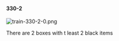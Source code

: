 #### 330-2
![train-330-2-0.png](https://github.com/lil-lab/nlvr/raw/master/nlvr/train/images/13/train-330-2-0.png "train-330-2-0.png")

There are 2 boxes with t least 2 black items